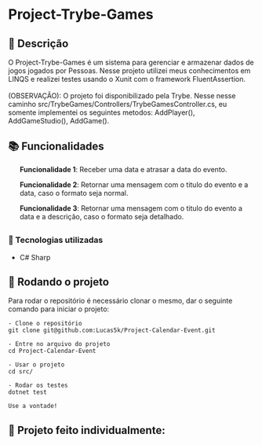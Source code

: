 # Project-Trybe-Games

## :memo: Descrição
<p>O Project-Trybe-Games é um sistema para gerenciar e armazenar dados de jogos jogados por Pessoas.
Nesse projeto utilizei meus conhecimentos em LINQS e realizei testes usando o Xunit com o framework FluentAssertion.
<br>
<br>
(OBSERVAÇÂO):
O projeto foi disponibilizado pela Trybe.
Nesse nesse caminho src/TrybeGames/Controllers/TrybeGamesController.cs, eu somente implementei os seguintes metodos: AddPlayer(), AddGameStudio(), AddGame().
</p>

## :books: Funcionalidades
<ol><b>Funcionalidade 1</b>: Receber uma data e atrasar a data do evento.</ol>
<ol><b>Funcionalidade 2</b>: Retornar uma mensagem com o titulo do evento e a data, caso o formato seja normal.</ol>
<ol><b>Funcionalidade 3</b>: Retornar uma mensagem com o titulo do evento a data e a descrição, caso o formato seja detalhado.</ol>

## <h3>:wrench: Tecnologias utilizadas</h3>
* C# Sharp

## :rocket: Rodando o projeto
Para rodar o repositório é necessário clonar o mesmo, dar o seguinte comando para iniciar o projeto:
```
- Clone o repositório
git clone git@github.com:Lucas5k/Project-Calendar-Event.git

- Entre no arquivo do projeto
cd Project-Calendar-Event

- Usar o projeto
cd src/

- Rodar os testes
dotnet test

Use a vontade!

```

<!-- ## :soon: Implementação futura
* O que será implementado na próxima sprint? -->

## :handshake: Projeto feito individualmente:

<!-- ## :dart: Status do projeto -->
